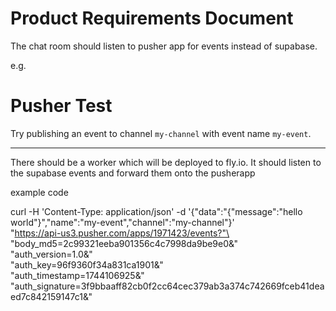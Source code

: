 # Product Requirements Document

The chat room should listen to pusher app for events instead of supabase.

e.g. <!DOCTYPE html>

<head>
  <title>Pusher Test</title>
  <script src="https://js.pusher.com/8.4.0/pusher.min.js"></script>
  <script>

    // Enable pusher logging - don't include this in production
    Pusher.logToConsole = true;

    var pusher = new Pusher('96f9360f34a831ca1901', {
      cluster: 'us3'
    });

    var channel = pusher.subscribe('my-channel');
    channel.bind('my-event', function(data) {
      alert(JSON.stringify(data));
    });

  </script>
</head>
<body>
  <h1>Pusher Test</h1>
  <p>
    Try publishing an event to channel <code>my-channel</code>
    with event name <code>my-event</code>.
  </p>
</body>

---

There should be a worker which will be deployed to fly.io. It should listen to the supabase events and forward them onto the pusherapp

example code

curl -H 'Content-Type: application/json' -d '{"data":"{\"message\":\"hello world\"}","name":"my-event","channel":"my-channel"}' \
"https://api-us3.pusher.com/apps/1971423/events?"\
"body_md5=2c99321eeba901356c4c7998da9be9e0&"\
"auth_version=1.0&"\
"auth_key=96f9360f34a831ca1901&"\
"auth_timestamp=1744106925&"\
"auth_signature=3f9bbaaff82cb0f2cc64cec379ab3a374c742669fceb41deaed7c842159147c1&"
